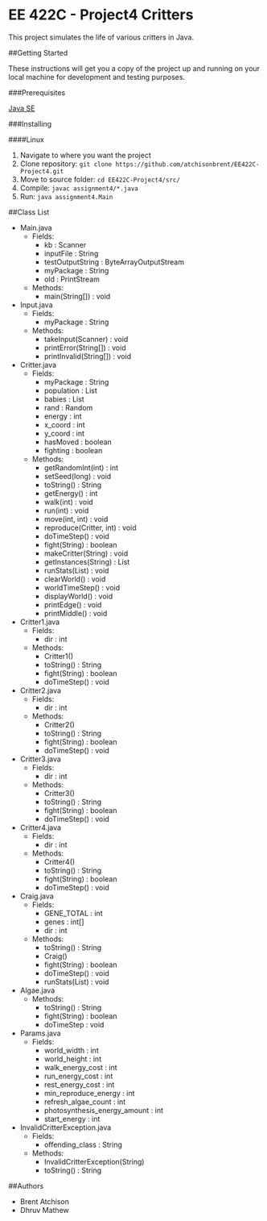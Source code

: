 # EE 422C - Project4 Critters

This project simulates the life of various critters in Java.

##Getting Started

These instructions will get you a copy of the project up and running on your local machine for development and testing purposes.

###Prerequisites

[Java SE](http://www.oracle.com/technetwork/java/javase/downloads/index.html)

###Installing

####Linux

1. Navigate to where you want the project
2. Clone repository: `git clone https://github.com/atchisonbrent/EE422C-Project4.git`
3. Move to source folder: `cd EE422C-Project4/src/`
4. Compile: `javac assignment4/*.java`
5. Run: `java assignment4.Main`

##Class List

* Main.java
  * Fields:
    * kb : Scanner
    * inputFile : String
    * testOutputString : ByteArrayOutputStream
    * myPackage : String
    * old : PrintStream
  * Methods:
    * main(String[]) : void
* Input.java
  * Fields:
    * myPackage : String
  * Methods:
    * takeInput(Scanner) : void
    * printError(String[]) : void
    * printInvalid(String[]) : void
* Critter.java
  * Fields:
    * myPackage : String
    * population : List<Critter>
    * babies : List<Critter>
    * rand : Random
    * energy : int
    * x_coord : int
    * y_coord : int
    * hasMoved : boolean
    * fighting : boolean
  * Methods:
    * getRandomInt(int) : int
    * setSeed(long) : void
    * toString() : String
    * getEnergy() : int
    * walk(int) : void
    * run(int) : void
    * move(int, int) : void
    * reproduce(Critter, int) : void
    * doTimeStep() : void
    * fight(String) : boolean
    * makeCritter(String) : void
    * getInstances(String) : List<Critter>
    * runStats(List<Critter>) : void
    * clearWorld() : void
    * worldTimeStep() : void
    * displayWorld() : void
    * printEdge() : void
    * printMiddle() : void
* Critter1.java
  * Fields:
    * dir : int
  * Methods:
    * Critter1()
    * toString() : String
    * fight(String) : boolean
    * doTimeStep() : void
* Critter2.java
  * Fields:
    * dir : int
  * Methods:
    * Critter2()
    * toString() : String
    * fight(String) : boolean
    * doTimeStep() : void
* Critter3.java
  * Fields:
    * dir : int
  * Methods:
    * Critter3()
    * toString() : String
    * fight(String) : boolean
    * doTimeStep() : void
* Critter4.java
  * Fields:
    * dir : int
  * Methods:
    * Critter4()
    * toString() : String
    * fight(String) : boolean
    * doTimeStep() : void
* Craig.java
  * Fields:
    * GENE_TOTAL : int
    * genes : int[]
    * dir : int
  * Methods:
    * toString() : String
    * Craig()
    * fight(String) : boolean
    * doTimeStep() : void
    * runStats(List<Critter>) : void
* Algae.java
  * Methods:
    * toString() : String
    * fight(String) : boolean
    * doTimeStep : void
* Params.java
  * Fields:
    * world_width : int
    * world_height : int
    * walk_energy_cost : int
    * run_energy_cost : int
    * rest_energy_cost : int
    * min_reproduce_energy : int
    * refresh_algae_count : int
    * photosynthesis_energy_amount : int
    * start_energy : int
* InvalidCritterException.java
  * Fields:
    * offending_class : String
  * Methods:
    * InvalidCritterException(String)
    * toString() : String

##Authors

* Brent Atchison
* Dhruv Mathew

